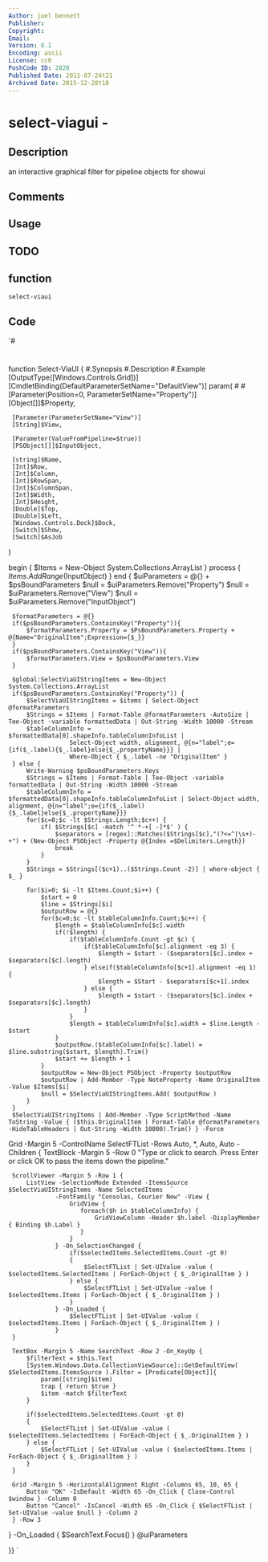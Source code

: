 ```yaml
---
Author: joel bennett
Publisher: 
Copyright: 
Email: 
Version: 0.1
Encoding: ascii
License: cc0
PoshCode ID: 2820
Published Date: 2011-07-24t21
Archived Date: 2015-12-28t18
---
```


# select-viagui - 

## Description

an interactive graphical filter for pipeline objects for showui

## Comments



## Usage



## TODO



## function

`select-viaui`

## Code

`#
 #
 function Select-ViaUI {
 #.Synopsis
 #.Description
 #.Example
     [OutputType([Windows.Controls.Grid])]
     [CmdletBinding(DefaultParameterSetName="DefaultView")]
     param(
     #
     #
     [Parameter(Position=0, ParameterSetName="Property")]
     [Object[]]$Property,
 
     [Parameter(ParameterSetName="View")]
     [String]$View,
     
     [Parameter(ValueFromPipeline=$true)]
     [PSObject[]]$InputObject,
     
     [string]$Name,
     [Int]$Row,
     [Int]$Column,
     [Int]$RowSpan,
     [Int]$ColumnSpan,
     [Int]$Width, 
     [Int]$Height,
     [Double]$Top,
     [Double]$Left,
     [Windows.Controls.Dock]$Dock,
     [Switch]$Show,
     [Switch]$AsJob
 )
 
 begin {
    $Items = New-Object System.Collections.ArrayList
 }
 process {
    $Items.AddRange($InputObject)
 }
 end {
     $uiParameters = @{} + $psBoundParameters
     $null = $uiParameters.Remove("Property")
     $null = $uiParameters.Remove("View")
     $null = $uiParameters.Remove("InputObject")
     
     $formatParameters = @{}
     if($psBoundParameters.ContainsKey("Property")){
         $formatParameters.Property = $PsBoundParameters.Property + @{Name="OriginalItem";Expression={$_}}
     }
     if($psBoundParameters.ContainsKey("View")){
         $formatParameters.View = $psBoundParameters.View
     }
     
     $global:SelectViaUIStringItems = New-Object System.Collections.ArrayList
     if($psBoundParameters.ContainsKey("Property")) {
         $SelectViaUIStringItems = $items | Select-Object @formatParameters
         $Strings = $Items | Format-Table @formatParameters -AutoSize | Tee-Object -variable formattedData | Out-String -Width 10000 -Stream
         $tableColumnInfo = $formattedData[0].shapeInfo.tableColumnInfoList | 
                     Select-Object width, alignment, @{n="label";e={if($_.label){$_.label}else{$_.propertyName}}} | 
                     Where-Object { $_.label -ne "OriginalItem" } 
     } else {
         Write-Warning $psBoundParameters.Keys
         $Strings = $Items | Format-Table | Tee-Object -variable formattedData | Out-String -Width 10000 -Stream
         $tableColumnInfo = $formattedData[0].shapeInfo.tableColumnInfoList | Select-Object width, alignment, @{n="label";e={if($_.label){$_.label}else{$_.propertyName}}}
         for($c=0;$c -lt $Strings.Length;$c++) {
             if( $Strings[$c] -match '^ *-+[ -]*$' ) {
                 $separators = [regex]::Matches($Strings[$c],"(?<=^|\s+)-+") + (New-Object PSObject -Property @{Index =$Delimiters.Length})
                 break
             }
         }
         $Strings = $Strings[($c+1)..($Strings.Count -2)] | where-object { $_ }
 
         for($i=0; $i -lt $Items.Count;$i++) {
             $start = 0
             $line = $Strings[$i]
             $outputRow = @{} 
             for($c=0;$c -lt $tableColumnInfo.Count;$c++) {
                 $length = $tableColumnInfo[$c].width
                 if(!$length) { 
                     if($tableColumnInfo.Count -gt $c) {
                         if($tableColumnInfo[$c].alignment -eq 3) {
                             $length = $start - ($separators[$c].index + $separators[$c].length)
                         } elseif($tableColumnInfo[$c+1].alignment -eq 1) {
                             $length = $Start - $separators[$c+1].index
                         } else {
                             $length = $start - ($separators[$c].index + $separators[$c].length)
                         }
                     }
                     $length = $tableColumnInfo[$c].width = $line.Length - $start
                 }
                 $outputRow.($tableColumnInfo[$c].label) = $line.substring($start, $length).Trim()
                 $start += $length + 1
             }
             $outputRow = New-Object PSObject -Property $outputRow
             $outputRow | Add-Member -Type NoteProperty -Name OriginalItem -Value $Items[$i]
             $null = $SelectViaUIStringItems.Add( $outputRow )
         }
     }
     $SelectViaUIStringItems | Add-Member -Type ScriptMethod -Name ToString -Value { ($this.OriginalItem | Format-Table @formatParameters -HideTableHeaders | Out-String -Width 10000).Trim() } -Force
 
 Grid -Margin 5  -ControlName SelectFTList -Rows Auto, *, Auto, Auto -Children {
     TextBlock -Margin 5 -Row 0 "Type or click to search. Press Enter or click OK to pass the items down the pipeline." 
 
     ScrollViewer -Margin 5 -Row 1 {
         ListView -SelectionMode Extended -ItemsSource $SelectViaUIStringItems -Name SelectedItems  `
                 -FontFamily "Consolas, Courier New" -View {
                     GridView {
                        foreach($h in $tableColumnInfo) {
                            GridViewColumn -Header $h.label -DisplayMember { Binding $h.Label }
                        }
                     }
                 } -On_SelectionChanged {
                     if($selectedItems.SelectedItems.Count -gt 0)
                     {
                         $SelectFTList | Set-UIValue -value ( $selectedItems.SelectedItems | ForEach-Object { $_.OriginalItem } )
                     } else {
                         $SelectFTList | Set-UIValue -value ( $selectedItems.Items | ForEach-Object { $_.OriginalItem } )
                     }
                 } -On_Loaded {
                     $SelectFTList | Set-UIValue -value ( $selectedItems.Items | ForEach-Object { $_.OriginalItem } )
                 }
     }
 
     TextBox -Margin 5 -Name SearchText -Row 2 -On_KeyUp {
         $filterText = $this.Text
         [System.Windows.Data.CollectionViewSource]::GetDefaultView( $SelectedItems.ItemsSource ).Filter = [Predicate[Object]]{ 
             param([string]$item)
             trap { return $true }
             $item -match $filterText
         }
         
         if($selectedItems.SelectedItems.Count -gt 0)
         {
             $SelectFTList | Set-UIValue -value ( $selectedItems.SelectedItems | ForEach-Object { $_.OriginalItem } )
         } else {
             $SelectFTList | Set-UIValue -value ( $selectedItems.Items | ForEach-Object { $_.OriginalItem } )
         }
     }
 
     Grid -Margin 5 -HorizontalAlignment Right -Columns 65, 10, 65 {
         Button "OK" -IsDefault -Width 65 -On_Click { Close-Control $window } -Column 0
         Button "Cancel" -IsCancel -Width 65 -On_Click { $SelectFTList | Set-UIValue -value $null } -Column 2
     } -Row 3
 } -On_Loaded { 
     $SearchText.Focus()
 } @uiParameters
 
 }}
`

